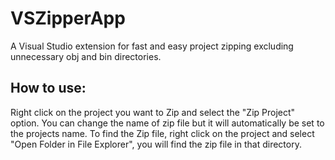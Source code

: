 # VSZipperApp
A Visual Studio extension for fast and easy project zipping excluding unnecessary obj and bin directories.

## How to use:
Right click on the project you want to Zip and select the "Zip Project" option. You can change the name of zip file but it will automatically be set to the projects name. To find the Zip file, right click on the project and select "Open Folder in File Explorer", you will find the zip file in that directory.
